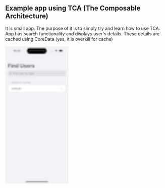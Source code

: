 ## Example app using TCA (The Composable Architecture)

It is small app. The purpose of it is to simply try and learn how to use TCA. 
App has search functionality and displays user's details. These details are cached using CoreData (yes, it is overkill for cache)


<img src="resources/screenshot.png" width="200" height="auto">
